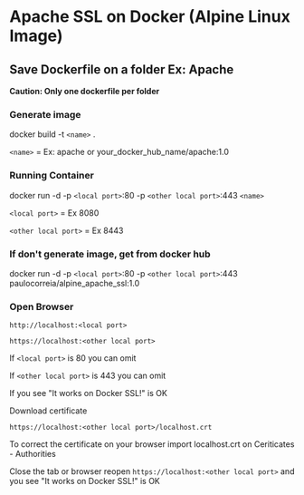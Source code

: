 # Apache SSL on Docker (Alpine Linux Image)

## Save Dockerfile on a folder Ex: Apache
**Caution: Only one dockerfile per folder**

### Generate image

docker build -t `<name>` .

`<name>` = Ex: apache or your_docker_hub_name/apache:1.0

### Running Container

docker run -d -p `<local port>`:80 -p `<other local port>`:443 `<name>`

`<local port>` = Ex 8080

`<other local port>` = Ex 8443

### If don't generate image, get from docker hub

docker run -d -p `<local port>`:80 -p `<other local port>`:443 paulocorreia/alpine_apache_ssl:1.0

### Open Browser
`http://localhost:<local port>`

`https://localhost:<other local port>`

If `<local port>` is 80 you can omit

If `<other local port>` is 443 you can omit

If you see "It works on Docker SSL!" is OK

Download certificate

`https://localhost:<other local port>/localhost.crt`

To correct the certificate on your browser import localhost.crt on Ceriticates - Authorities

Close the tab or browser reopen `https://localhost:<other local port>` and you see "It works on Docker SSL!" is OK